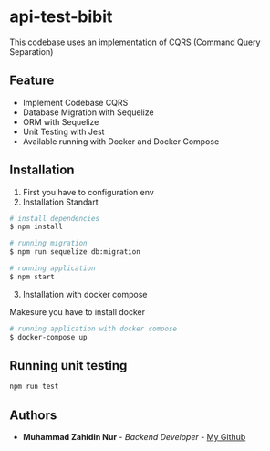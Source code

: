 # api-test-bibit

This codebase uses an implementation of CQRS (Command Query Separation)

## Feature

- Implement Codebase CQRS
- Database Migration with Sequelize
- ORM with Sequelize
- Unit Testing with Jest
- Available running with Docker and Docker Compose

## Installation

1.  First you have to configuration env
2.  Installation Standart

```bash
# install dependencies
$ npm install

# running migration
$ npm run sequelize db:migration

# running application
$ npm start
```

3. Installation with docker compose

Makesure you have to install docker

```bash
# running application with docker compose
$ docker-compose up
```

## Running unit testing

```bash
npm run test
```

## Authors

- **Muhammad Zahidin Nur** - _Backend Developer_ - [My Github](https://github.com/zahidin)
